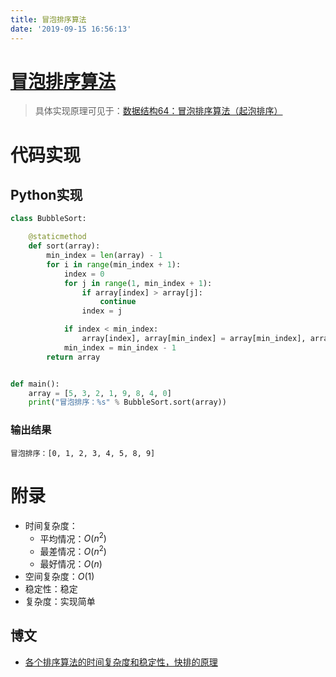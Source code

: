 ```yaml
---
title: 冒泡排序算法
date: '2019-09-15 16:56:13'
---
```


# [冒泡排序算法](https://www.cnblogs.com/ciyeer/p/9075328.html)

> 具体实现原理可见于：[数据结构64：冒泡排序算法（起泡排序）](https://www.cnblogs.com/ciyeer/p/9075328.html)

# 代码实现

## Python实现

```python
class BubbleSort:

    @staticmethod
    def sort(array):
        min_index = len(array) - 1
        for i in range(min_index + 1):
            index = 0
            for j in range(1, min_index + 1):
                if array[index] > array[j]:
                    continue
                index = j

            if index < min_index:
                array[index], array[min_index] = array[min_index], array[index]
            min_index = min_index - 1
        return array


def main():
    array = [5, 3, 2, 1, 9, 8, 4, 0]
    print("冒泡排序：%s" % BubbleSort.sort(array))
```

### 输出结果

```
冒泡排序：[0, 1, 2, 3, 4, 5, 8, 9]
```

# 附录

 - 时间复杂度：
     - 平均情况：$O(n^2)$
     - 最差情况：$O(n^2)$
     - 最好情况：$O(n)$
 - 空间复杂度：$O(1)$
 - 稳定性：稳定
 - 复杂度：实现简单

## 博文

 - [各个排序算法的时间复杂度和稳定性，快排的原理](https://blog.csdn.net/shihuboke/article/details/79387523)